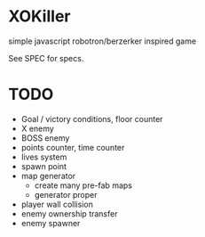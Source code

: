 XOKiller
========

simple javascript robotron/berzerker inspired game

See SPEC for specs.

TODO
====

* Goal / victory conditions, floor counter
* X enemy
* BOSS enemy
* points counter, time counter
* lives system
* spawn point
* map generator
  - create many pre-fab maps
  - generator proper
* player wall collision
* enemy ownership transfer
* enemy spawner

